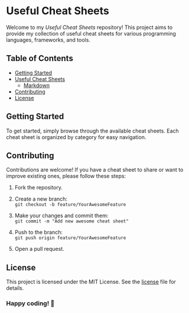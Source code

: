# Useful Cheat Sheets

Welcome to my *Useful Cheat Sheets* repository! This project aims to provide my collection of useful cheat sheets for various programming languages, frameworks, and tools.

## Table of Contents

- [Getting Started](#getting-started)
- [Useful Cheat Sheets](#useful-cheat-sheets-1)
    - [Markdown](#markdown)
- [Contributing](#contributing)
- [License](#license)

## Getting Started

To get started, simply browse through the available cheat sheets. Each cheat sheet is organized by category for easy navigation.

## Contributing

Contributions are welcome! If you have a cheat sheet to share or want to improve existing ones, please follow these steps:

1. Fork the repository.

2. Create a new branch:  
`git checkout -b feature/YourAwesomeFeature`

3. Make your changes and commit them:  
`git commit -m "Add new awesome cheat sheet"`

4. Push to the branch:  
`git push origin feature/YourAwesomeFeature`

5. Open a pull request.

## License
This project is licensed under the MIT License. See the [license](license) file for details.

### Happy coding! 🚀
